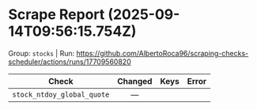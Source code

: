 # Scrape Report (2025-09-14T09:56:15.754Z)

Group: `stocks`  |  Run: https://github.com/AlbertoRoca96/scraping-checks-scheduler/actions/runs/17709560820

| Check | Changed | Keys | Error |
|---|:---:|:--|:--|
| `stock_ntdoy_global_quote` | — |  |  |
